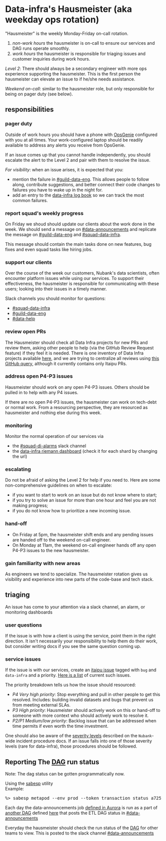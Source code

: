 # Data-infra's Hausmeister (aka weekday ops rotation)

"Hausmeister" is the weekly Monday-Friday on-call rotation.

1. _non-work hours_ the hausmeister is on-call to ensure our services and DAG runs operate smoothly.
2. _work hours_ the hausmeister is responsible for triaging issues and customer inquiries during work hours.

_Level 2_: There should always be a secondary engineer with more ops experience supporting the hausmeister. This is the first person the hausmeister can elevate an issue to if he/she needs assistance.

_Weekend on-call_: similar to the hausmeister role, but only responsible for being on pager duty (see below).

## responsibilities

### pager duty
Outside of work hours you should have a phone with [OpsGenie](http://opsgenie.com/) configured with you at all times. Your work-configured laptop should be readily available to address any alerts you receive from OpsGenie.

If an issue comes up that you cannot handle independently, you should escalate the alert to the Level 2 and pair with them to resolve the issue.

_For visibility_: when an issue arises, it is expected that you:
 - mention the failure in [#guild-data-eng](https://nubank.slack.com/messages/C1SNEPL5P/). This allows people to follow along, contribute suggestions, and better connect their code changes to failures you have to wake up in the night for.
 - add an entry to the [data-infra log book](https://docs.google.com/spreadsheets/d/1-1AEX2aPvZvEQgGjXyxIoYl4eD2oav6_6V-eAH2oZ74/edit#gid=0) so we can track the most common failures.
 
### report squad's weekly progress
On Friday we shoud should update our clients about the work done in the week. We should send a message on [#data-announcements](https://nubank.slack.com/messages/C20GTK220/) and replicate the message on [#guild-data-eng](https://nubank.slack.com/messages/C1SNEPL5P/) and [#squad-data-infra](https://nubank.slack.com/messages/C0XRWDYQ2/).

This message should contain the main tasks done on new features, bug fixes and even squad tasks like hiring jobs.

### support our clients
Over the course of the week our customers, Nubank's data scientists, often encounter platform issues while using our services.
To support their effectiveness, the hausmeister is responsible for communicating with these users; looking into their issues in a timely manner.

Slack channels you should monitor for questions:

* [#squad-data-infra](https://nubank.slack.com/messages/C0XRWDYQ2/)
* [#guild-data-eng](https://nubank.slack.com/messages/C1SNEPL5P/)
* [#data-help](https://nubank.slack.com/messages/C06F04CH1/)

### review open PRs
The Hausmeister should check all Data Infra projects for new PRs and review them, asking other people to help (via the GitHub Review Request feature) if they feel it is needed.
There is one inventory of Data Infra projects available [here](https://github.com/nubank/data-infra-docs/blob/master/infrastructure/inventory.md), and we are trying to centralize all reviews using [this GitHub query](https://github.com/pulls?q=is%3Apr+team-review-requested%3Anubank%2Fdata-infra+archived%3Afalse+user%3Anubank+is%3Aopen), although it currently contains only Itaipu PRs.

### address open P4-P3 issues
Hausmeister should work on any open P4-P3 issues. Others should be pulled in to help with any P4 issues.

If there are no open P4-P3 issues, the hausmeister can work on tech-debt or normal work. From a resourcing perspective, they are resourced as hausmeister and nothing else during this week.

### monitoring
Monitor the normal operation of our services via

* the [#squad-di-alarms](https://nubank.slack.com/messages/C51LWJ0SK/) slack channel
* the [data-infra riemann dashboard](http://prod-s0-watchtower.nubank.com.br/#data-infra) (check it for each shard by changing the url)

### escalating
Do not be afraid of asking the Level 2 for help if you need to. Here are some non-comprehensive guidelines on when to escalate:
* if you want to start to work on an issue but do not know where to start;
* if you try to solve an issue for more than one hour and feel you are not making progress;
* if you do not know how to prioritize a new incoming issue.

### hand-off

* On Friday at 5pm, the hausmeister shift ends and any pending issues are handed off to the weekend on-call engineer.
* On Monday at 11am, the weekend on-call engineer hands off any open P4-P3 issues to the new hausmeister.

### gain familiarity with new areas
As engineers we tend to specialize. The hausmeister rotation gives us visibility and experience into new parts of the code-base and tech stack.

## triaging

An issue has come to your attention via a slack channel, an alarm, or monitoring dashboards

### user questions
If the issue is with how a client is using the service, point them in the right direction. It isn't necessarily your responsibility to help them do their work, but consider writing docs if you see the same question coming up.

### service issues
If the issue is with our services, create an [itaipu issue](https://github.com/nubank/itaipu/issues/) tagged with `bug` and `data-infra` and a priority.
[Here is a list](https://github.com/nubank/itaipu/issues?q=is%3Aopen+is%3Aissue+label%3Abug+label%3Adata-infra) of current such issues.

The priority breakdown tells us how the issue should resourced:

* _P4 Very high priority_: Stop everything and pull in other people to get this resolved. Includes: building invalid datasets and bugs that prevent us from meeting external SLAs.
* _P3 High priority_: Hausmeister should actively work on this or hand-off to someone with more context who should actively work to resolve it.
* _P2/P1 Medium/low priority_: Backlog issue that can be addressed when time permits if even worth the time investment.

One should also be aware of the [severity levels](https://github.com/nubank/morgue#severity-levels) described on the `Nubank`-wide incident procedure docs. If an issue falls into one of those severity levels (rare for data-infra), those procedures should be followed.

## Reporting The [DAG](https://airflow.nubank.com.br/admin/airflow/graph?dag_id=prod-dagao) run status

Note: The dag status can be gotten programmatically now.

Using the [sabesp](https://github.com/nubank/sabesp) utility<br>
Example:
<pre>
%> sabesp metapod --env prod --token transaction status a725694a-3cc3-5a39-9a69-eefa7193669e
</pre>
Each day the data-announcements job [defined in Aurora](https://github.com/nubank/aurora-jobs/blob/master/jobs/data-announcements.aurora#L21) is run as a part of [another DAG](https://airflow.nubank.com.br/admin/airflow/graph?dag_id=data-announcements) defined [here](https://github.com/nubank/aurora-jobs/blob/master/airflow/data-announcements.py#L1) that posts the ETL DAG status in [#data-announcements](https://nubank.slack.com/messages/C20GTK220/)

Everyday the hausmeister should check the run status of the [DAG](https://airflow.nubank.com.br/admin/airflow/graph?dag_id=prod-dagao) for other teams to view.
This is posted to the slack channel [#data-announcements](https://nubank.slack.com/messages/C20GTK220/)
